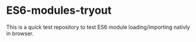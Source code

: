 # ES6-modules-tryout
This is a quick test repository to test ES6 module loading/importing nativly in browser. 
